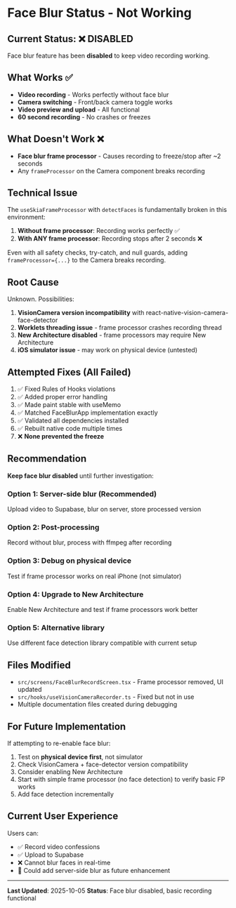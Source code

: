 # Face Blur Status - Not Working

## Current Status: ❌ DISABLED

Face blur feature has been **disabled** to keep video recording working.

## What Works ✅

- **Video recording** - Works perfectly without face blur
- **Camera switching** - Front/back camera toggle works
- **Video preview and upload** - All functional
- **60 second recording** - No crashes or freezes

## What Doesn't Work ❌

- **Face blur frame processor** - Causes recording to freeze/stop after ~2 seconds
- Any `frameProcessor` on the Camera component breaks recording

## Technical Issue

The `useSkiaFrameProcessor` with `detectFaces` is fundamentally broken in this environment:

1. **Without frame processor**: Recording works perfectly ✅
2. **With ANY frame processor**: Recording stops after 2 seconds ❌

Even with all safety checks, try-catch, and null guards, adding `frameProcessor={...}` to the Camera breaks recording.

## Root Cause

Unknown. Possibilities:
1. **VisionCamera version incompatibility** with react-native-vision-camera-face-detector
2. **Worklets threading issue** - frame processor crashes recording thread
3. **New Architecture disabled** - frame processors may require New Architecture
4. **iOS simulator issue** - may work on physical device (untested)

## Attempted Fixes (All Failed)

1. ✅ Fixed Rules of Hooks violations
2. ✅ Added proper error handling
3. ✅ Made paint stable with useMemo
4. ✅ Matched FaceBlurApp implementation exactly
5. ✅ Validated all dependencies installed
6. ✅ Rebuilt native code multiple times
7. ❌ **None prevented the freeze**

## Recommendation

**Keep face blur disabled** until further investigation:

### Option 1: Server-side blur (Recommended)
Upload video to Supabase, blur on server, store processed version

### Option 2: Post-processing
Record without blur, process with ffmpeg after recording

### Option 3: Debug on physical device
Test if frame processor works on real iPhone (not simulator)

### Option 4: Upgrade to New Architecture
Enable New Architecture and test if frame processors work better

### Option 5: Alternative library
Use different face detection library compatible with current setup

## Files Modified

- `src/screens/FaceBlurRecordScreen.tsx` - Frame processor removed, UI updated
- `src/hooks/useVisionCameraRecorder.ts` - Fixed but not in use
- Multiple documentation files created during debugging

## For Future Implementation

If attempting to re-enable face blur:

1. Test on **physical device first**, not simulator
2. Check VisionCamera + face-detector version compatibility
3. Consider enabling New Architecture
4. Start with simple frame processor (no face detection) to verify basic FP works
5. Add face detection incrementally

## Current User Experience

Users can:
- ✅ Record video confessions
- ✅ Upload to Supabase
- ❌ Cannot blur faces in real-time
- 🔄 Could add server-side blur as future enhancement

---

**Last Updated**: 2025-10-05
**Status**: Face blur disabled, basic recording functional
